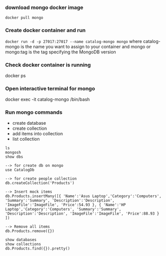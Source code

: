 ### download mongo docker image
```docker pull mongo```

### Create docker container and run
```docker run -d -p 27017:27017 --name catalog-mongo mongo```
where catalog-mongo is the name you want to assign to your container and mongo or mongo:tag is the tag specifying the MongoDB version

### Check docker container is running
docker ps


### Open interactive terminal for mongo
docker exec -it catalog-mongo /bin/bash


### Run mongo commands
- create database
- create collection
- add items into collection
- list collection

```
ls
mongosh
show dbs

--> for create db on mongo
use CatalogDb

--> for create people collection
db.createCollection('Products')  

--> Insert mock items
db.Products.insertMany([{ 'Name':'Asus Laptop','Category':'Computers', 'Summary':'Summary', 'Description':'Description', 'ImageFile':'ImageFile', 'Price':54.93 }, { 'Name':'HP Laptop','Category':'Computers', 'Summary':'Summary', 'Description':'Description', 'ImageFile':'ImageFile', 'Price':88.93 } ])

--> Remove all items
db.Products.remove({})

show databases
show collections
db.Products.find({}).pretty()
```
